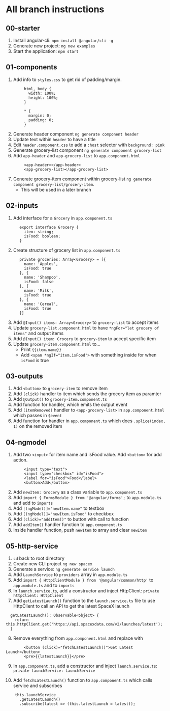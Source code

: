 # All branch instructions

## 00-starter
1.  Install angular-cli: `npm install @angular/cli -g`
2.  Generate new project: `ng new examples`
3.  Start the application: `npm start`


## 01-components
1.  Add info to `styles.css` to get rid of padding/margin.

```
        html, body {
          width: 100%;
          height: 100%;
        }

        * {
          margin: 0;
          padding: 0;
        }
```

2.  Generate header component `ng generate component header`
3.  Update text within `header` to have a title
4.  Edit `header.component.css` to add a `:host` selector with `background: pink`
5.  Generate grocery-list component `ng generate component grocery-list`
6.  Add `app-header` and `app-grocery-list` to `app.component.html`

```
        <app-header></app-header>
        <app-grocery-list></app-grocery-list>
```

7.  Generate grocery-item component within grocery-list `ng generate component grocery-list/grocery-item`.
    * This will be used in a later branch


## 02-inputs
1.  Add interface for a `Grocery` in `app.component.ts`
```
      export interface Grocery {
        item: string;
        isFood: boolean;
      }
```

2.  Create structure of grocery list in `app.component.ts`
```
      private groceries: Array<Grocery> = [{
        name: 'Apples',
        isFood: true
      }, {
        name: 'Shampoo',
        isFood: false
      }, {
        name: 'Milk',
        isFood: true
      }, {
        name: 'Cereal',
        isFood: true
      }]
```

3.  Add `@Input() items: Array<Grocery>` to `grocery-list` to accept items
4.  Update `grocery-list.component.html` to have `*ngFor="let grocery of items"` and output items
5.  Add `@Input() item: Grocery` to `grocery-item` to accept specific item
6.  Update `grocery-item.component.html` to...
    * Print `{{item.name}}`
    * Add `<span *ngIf="item.isFood">` with something inside for when `isFood` is true


## 03-outputs
1.  Add `<button>` to `grocery-item` to remove item
2.  Add `(click)` handler to item which sends the grocery item as paramter
3.  Add `@Output()` to `grocery-item.component.ts`
4.  Add function for handler, which emits the output event
5.  Add `(itemRemoved)` handler to `<app-grocery-list>` in `app.component.html` which passes in `$event`
6.  Add function for handler in `app.component.ts` which does `.splice(index, 1)` on the removed item


## 04-ngmodel
1.  Add two `<input>` for item name and isFood value.  Add `<button>` for add action.
```
        <input type="text">
        <input type="checkbox" id="isFood">
        <label for="isFood">Food</label>
        <button>Add</button>
```

2.  Add `newItem: Grocery` as a class variable to `app.component.ts`
3.  Add `import { FormsModule } from '@angular/forms';` to `app.module.ts` and add to `imports`
4.  Add `[(ngModel)]="newItem.name"` to textbox
5.  Add `[(ngModel)]="newItem.isFood"` to checkbox
6.  Add `(click)="addItem()"` to button with call to function
7.  Add `addItem()` handler function to `app.component.ts`
8.  Inside handler function, push `newItem` to array and clear `newItem`


## 05-http-service
1.  `cd` back to root directory
2.  Create new CLI project `ng new spacex`
3.  Generate a service: `ng generate service launch`
4.  Add `LaunchService` to `providers` array in `app.module.ts`
5.  Add `import { HttpClientModule } from '@angular/common/http'` to `app.module.ts` and to `imports`
6.  In `launch.service.ts`, add a constructor and inject HttpClient: `private httpClient: HttpClient`
7.  Add `getLatestLaunch()` function to the `launch.service.ts` file to use HttpClient to call an API to get the latest SpaceX launch
```
  getLatestLaunch(): Observable<object> {
    return this.httpClient.get('https://api.spacexdata.com/v2/launches/latest');
  }
```

8.  Remove everything from `app.component.html` and replace with
```
        <button (click)="fetchLatestLaunch()">Get Latest Launch</button>
        <pre>{{latestLaunch}}</pre>
```

9.  In `app.component.ts`, add a constructor and inject `launch.service.ts`: `private launchService: LaunchService`

10.  Add `fetchLatestLaunch()` function to `app.component.ts` which calls service and subscribes
```
    this.launchService
      .getLatestLaunch()
      .subscribe(latest => (this.latestLaunch = latest));
```
